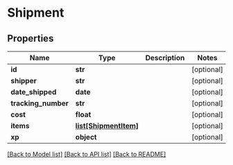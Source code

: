 # Shipment

## Properties
Name | Type | Description | Notes
------------ | ------------- | ------------- | -------------
**id** | **str** |  | [optional] 
**shipper** | **str** |  | [optional] 
**date_shipped** | **date** |  | [optional] 
**tracking_number** | **str** |  | [optional] 
**cost** | **float** |  | [optional] 
**items** | [**list[ShipmentItem]**](ShipmentItem.md) |  | [optional] 
**xp** | **object** |  | [optional] 

[[Back to Model list]](../README.md#documentation-for-models) [[Back to API list]](../README.md#documentation-for-api-endpoints) [[Back to README]](../README.md)


